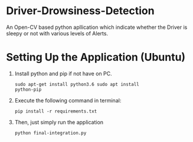 # Driver-Drowsiness-Detection
An Open-CV based python apllication which indicate whether the Driver is sleepy or not with various levels of Alerts.

# Setting Up the Application (Ubuntu)
1. Install python and pip if not have on PC.  
  
  
    <code>sudo apt-get install python3.6 
    sudo apt install python-pip</code>  
      
      
2. Execute the following command in terminal:  
  
  
    <code>pip install -r requirements.txt</code>  
      
      
3. Then, just simply run the application  
  
  
    <code>python final-integration.py</code>  
    
    
